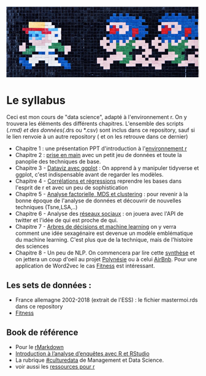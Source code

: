 ![confiance](datascience.jpg)

# Le syllabus

Ceci est mon cours de "data science", adapté à l'environnement r. On y trouvera les éléments des différents chapitres. L'ensemble des scripts (*.rmd) et des données(*.drs ou *.csv) sont inclus dans ce repository, sauf si le lien renvoie à un autre repository ( et on les retrouve dans ce dernier)

 * Chapitre 1 : une présentation PPT d'introduction à l'[environnement r](https://docs.google.com/presentation/d/1FdAIW83N8EAWHCnc66PfnphdGyNr-wyS6dUPOlUTY0Hg/edit?usp=sharing)
 * Chapitre 2 : [prise en main](https://github.com/BenaventC/Recommandation) avec un petit jeu de données et toute la panoplie des techniques de base.
 * Chapitre 3 - [Dataviz avec ggplot](http://r.benavent.fr/graphMaj.html) : On apprend à y manipuler tidyverse et ggplot, c'est indispensable avant de regarder les modèles.
 * Chapitre 4 - [Corrélations et régressions](http://r.benavent.fr/regression.html) reprendre les bases dans l'esprit de r et avec un peu de sophistication
 * Chapitre 5 - [Analyse factorielle, MDS et clustering](https://github.com/BenaventC/AppPortfolio) : pour revenir à la bonne époque de l'analyse de données et découvrir de nouvelles techniques (Tsne,LSA,..)
 * Chapitre 6 - Analyse des [réseaux sociaux]() : on jouera avec l'API de twitter et l'idée de qui est proche de qui.
 * Chapitre 7 - [Arbres de décisions et machine learning](http://r.benavent.fr/caret.html) on y verra comment une idée sexagénaire est devenue un modèle emblématique du machine learning. C'est plus que de la technique, mais de l'histoire des sciences
 * Chapitre 8 - Un peu de NLP. On commencera par lire cette [synthèse](https://www.researchgate.net/publication/337744581_NLP_text_mining_V40_-_une_introduction_-_cours_programme_doctoral) et on jettera un coup d'oeil au projet [Polynésie](https://github.com/BenaventC/polynesie) ou à celui [AirBnb](https://github.com/BenaventC/AirbnbStudies). Pour une application de Word2vec le cas [Fitness](https://github.com/BenaventC/Fitness) est intéressant.

## Les sets de données :

 * France allemagne 2002-2018 (extrait de l'ESS) : le fichier mastermoi.rds dans ce repository
 * [Fitness](https://github.com/BenaventC/Fitness)

## Book de référence
 * Pour le [rMarkdown](https://bookdown.org/yihui/rmarkdown/)
 * [Introduction à l’analyse d’enquêtes avec R et RStudio](https://larmarange.github.io/analyse-R/)
 * La rubrique [#culturedata](https://management-datascience.org/category/actualites/culture-data/) de Management et Data Science.
 * voir aussi les [ressources pour r](http://r.benavent.fr/Ressources.html)